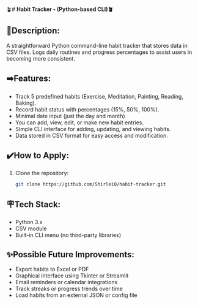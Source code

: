 🪴# **Habit Tracker - (Python-based CLI)🪴**

## 📂**Description:**
A straightforward Python command-line habit tracker that stores data in CSV files.
Logs daily routines and progress percentages to assist users in becoming more consistent.


## ➡️**Features:**
- Track 5 predefined habits (Exercise, Meditation, Painting, Reading, Baking).
- Record habit status with percentages (15%, 50%, 100%).
- Minimal date input (just the day and month)
- You can add, view, edit, or make new habit entries.
- Simple CLI interface for adding, updating, and viewing habits.
- Data stored in CSV format for easy access and modification.

## ✔️**How to Apply:**
1. Clone the repository:
   ```bash
   git clone https://github.com/ShirleiO/habit-tracker.git


## 🪧**Tech Stack:**
- Python 3.x
- CSV module
- Built-in CLI menu (no third-party libraries)


## ✨**Possible Future Improvements:**
- Export habits to Excel or PDF
- Graphical interface using Tkinter or Streamlit
- Email reminders or calendar integrations
- Track streaks or progress trends over time
- Load habits from an external JSON or config file
